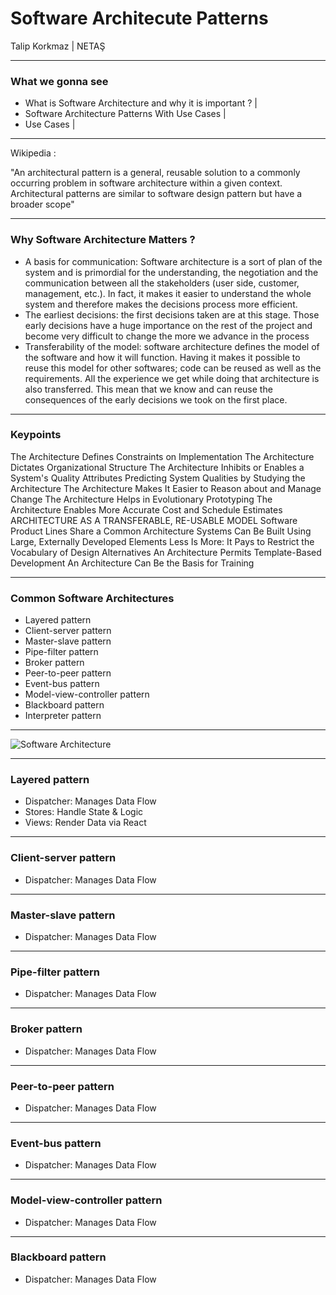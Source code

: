 # Software Architecute Patterns

Talip Korkmaz | NETAŞ

---

### What we gonna see

- What is Software Architecture and why it is important ? |
- Software Architecture Patterns With Use Cases |
- Use Cases |

---

Wikipedia : 

"An architectural pattern is a general, reusable solution to a commonly occurring problem in software architecture within a given context. 
Architectural patterns are similar to software design pattern but have a broader scope"

---

### Why Software Architecture Matters ?

- A basis for communication: Software architecture is a sort of plan of the system and is primordial for the understanding, the negotiation and the communication between all the stakeholders (user side, customer, management, etc.). In fact, it makes it easier to understand the whole system and therefore makes the decisions process more efficient.
- The earliest decisions: the first decisions taken are at this stage. Those early decisions have a huge importance on the rest of the project and become very difficult to change the more we advance in the process  
- Transferability of the model: software architecture defines the model of the software and how it will function. Having it makes it possible to reuse this model for other softwares; code can be reused as well as the requirements. All the experience we get while doing that architecture is also transferred. This mean that we know and can reuse the consequences of the early decisions we took on the first place.

---

### Keypoints

The Architecture Defines Constraints on Implementation
The Architecture Dictates Organizational Structure
The Architecture Inhibits or Enables a System's Quality Attributes
Predicting System Qualities by Studying the Architecture
The Architecture Makes It Easier to Reason about and Manage Change
The Architecture Helps in Evolutionary Prototyping
The Architecture Enables More Accurate Cost and Schedule Estimates
ARCHITECTURE AS A TRANSFERABLE, RE-USABLE MODEL
Software Product Lines Share a Common Architecture
Systems Can Be Built Using Large, Externally Developed Elements
Less Is More: It Pays to Restrict the Vocabulary of Design Alternatives
An Architecture Permits Template-Based Development
An Architecture Can Be the Basis for Training

---

### Common Software Architectures

- Layered pattern
- Client-server pattern
- Master-slave pattern
- Pipe-filter pattern
- Broker pattern
- Peer-to-peer pattern
- Event-bus pattern
- Model-view-controller pattern
- Blackboard pattern
- Interpreter pattern

---

![Software Architecture](https://mm-software.com/static/Software%20Architecture_en.png)

---

### Layered pattern

- Dispatcher: Manages Data Flow
- Stores: Handle State & Logic
- Views: Render Data via React

---

### Client-server pattern

- Dispatcher: Manages Data Flow

---

### Master-slave pattern

- Dispatcher: Manages Data Flow

---

### Pipe-filter pattern

- Dispatcher: Manages Data Flow

---

### Broker pattern

- Dispatcher: Manages Data Flow

---

### Peer-to-peer pattern

- Dispatcher: Manages Data Flow

---

### Event-bus pattern

- Dispatcher: Manages Data Flow

---

### Model-view-controller pattern

- Dispatcher: Manages Data Flow

---

### Blackboard pattern

- Dispatcher: Manages Data Flow